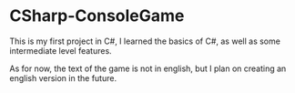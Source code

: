 # CSharp-ConsoleGame
This is my first project in C#, I learned the basics of C#, as well as some intermediate level features.

As for now, the text of the game is not in english, but I plan on creating an english version in the future.
